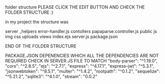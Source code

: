 folder structure PLEASE CLICK THE EDIT BUTTON AND CHECK THE FOLDER STRUCTURE :)

in my project the structure was 

server
   _helpers
       error-handler.js
   contollers
       papaparse.controller.js
   public
      js
      img
      css
      uploads
   views
      index.ejs
   server.js
   package.json

END OF THE FOLDER STRUCTURE

PACKAGE.JSON DEPENENCIES WHICH ALL THE DEPENDENCIES ARE NOT REQUIRED CHECK IN SERVER.JS FILE TO MATCH
    "body-parser": "^1.19.0",
    "cors": "^2.8.5",
    "ejs": "^2.7.1",
    "express": "^4.17.1",
    "express-jwt": "^5.3.1",
    "jsonwebtoken": "^8.5.1",
    "multer": "^1.4.2",
    "rootpath": "^0.1.2",
    "sequelize": "^5.21.2",
    "sqlite3": "^4.1.0",
    "stream": "0.0.2"
  
   
   
  
